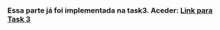 ### Essa parte já foi implementada na task3. Aceder: [Link para Task 3](/front-end/front-end-services/task3.md)

